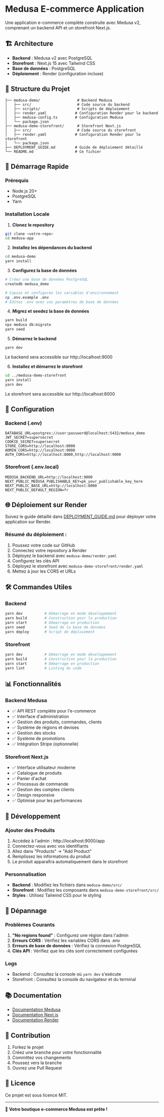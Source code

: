 # Medusa E-commerce Application

Une application e-commerce complète construite avec Medusa v2, comprenant un backend API et un storefront Next.js.

## 🏗️ Architecture

- **Backend** : Medusa v2 avec PostgreSQL
- **Storefront** : Next.js 15 avec Tailwind CSS
- **Base de données** : PostgreSQL
- **Déploiement** : Render (configuration incluse)

## 📁 Structure du Projet

```
├── medusa-demo/                 # Backend Medusa
│   ├── src/                     # Code source du backend
│   ├── scripts/                 # Scripts de déploiement
│   ├── render.yaml             # Configuration Render pour le backend
│   ├── medusa-config.ts        # Configuration Medusa
│   └── package.json
├── medusa-demo-storefront/      # Storefront Next.js
│   ├── src/                     # Code source du storefront
│   ├── render.yaml             # Configuration Render pour le storefront
│   └── package.json
├── DEPLOYMENT_GUIDE.md         # Guide de déploiement détaillé
└── README.md                   # Ce fichier
```

## 🚀 Démarrage Rapide

### Prérequis

- Node.js 20+
- PostgreSQL
- Yarn

### Installation Locale

1. **Clonez le repository**
```bash
git clone <votre-repo>
cd medusa-app
```

2. **Installez les dépendances du backend**
```bash
cd medusa-demo
yarn install
```

3. **Configurez la base de données**
```bash
# Créez une base de données PostgreSQL
createdb medusa_demo

# Copiez et configurez les variables d'environnement
cp .env.example .env
# Éditez .env avec vos paramètres de base de données
```

4. **Migrez et seedez la base de données**
```bash
yarn build
npx medusa db:migrate
yarn seed
```

5. **Démarrez le backend**
```bash
yarn dev
```
Le backend sera accessible sur http://localhost:9000

6. **Installez et démarrez le storefront**
```bash
cd ../medusa-demo-storefront
yarn install
yarn dev
```
Le storefront sera accessible sur http://localhost:8000

## 🔑 Configuration

### Backend (.env)

```env
DATABASE_URL=postgres://user:password@localhost:5432/medusa_demo
JWT_SECRET=supersecret
COOKIE_SECRET=supersecret
STORE_CORS=http://localhost:8000
ADMIN_CORS=http://localhost:9000
AUTH_CORS=http://localhost:8000,http://localhost:9000
```

### Storefront (.env.local)

```env
MEDUSA_BACKEND_URL=http://localhost:9000
NEXT_PUBLIC_MEDUSA_PUBLISHABLE_KEY=pk_your_publishable_key_here
NEXT_PUBLIC_BASE_URL=http://localhost:8000
NEXT_PUBLIC_DEFAULT_REGION=fr
```

## 🌐 Déploiement sur Render

Suivez le guide détaillé dans [DEPLOYMENT_GUIDE.md](./DEPLOYMENT_GUIDE.md) pour déployer votre application sur Render.

### Résumé du déploiement :

1. Poussez votre code sur GitHub
2. Connectez votre repository à Render
3. Déployez le backend avec `medusa-demo/render.yaml`
4. Configurez les clés API
5. Déployez le storefront avec `medusa-demo-storefront/render.yaml`
6. Mettez à jour les CORS et URLs

## 🛠️ Commandes Utiles

### Backend

```bash
yarn dev          # Démarrage en mode développement
yarn build        # Construction pour la production
yarn start        # Démarrage en production
yarn seed         # Seed de la base de données
yarn deploy       # Script de déploiement
```

### Storefront

```bash
yarn dev          # Démarrage en mode développement
yarn build        # Construction pour la production
yarn start        # Démarrage en production
yarn lint         # Linting du code
```

## 📊 Fonctionnalités

### Backend Medusa

- ✅ API REST complète pour l'e-commerce
- ✅ Interface d'administration
- ✅ Gestion des produits, commandes, clients
- ✅ Système de régions et devises
- ✅ Gestion des stocks
- ✅ Système de promotions
- ✅ Intégration Stripe (optionnelle)

### Storefront Next.js

- ✅ Interface utilisateur moderne
- ✅ Catalogue de produits
- ✅ Panier d'achat
- ✅ Processus de commande
- ✅ Gestion des comptes clients
- ✅ Design responsive
- ✅ Optimisé pour les performances

## 🔧 Développement

### Ajouter des Produits

1. Accédez à l'admin : http://localhost:9000/app
2. Connectez-vous avec vos identifiants
3. Allez dans "Products" → "Add Product"
4. Remplissez les informations du produit
5. Le produit apparaîtra automatiquement dans le storefront

### Personnalisation

- **Backend** : Modifiez les fichiers dans `medusa-demo/src/`
- **Storefront** : Modifiez les composants dans `medusa-demo-storefront/src/`
- **Styles** : Utilisez Tailwind CSS pour le styling

## 🐛 Dépannage

### Problèmes Courants

1. **"No regions found"** : Configurez une région dans l'admin
2. **Erreurs CORS** : Vérifiez les variables CORS dans .env
3. **Erreurs de base de données** : Vérifiez la connexion PostgreSQL
4. **Clés API** : Vérifiez que les clés sont correctement configurées

### Logs

- Backend : Consultez la console où `yarn dev` s'exécute
- Storefront : Consultez la console du navigateur et du terminal

## 📚 Documentation

- [Documentation Medusa](https://docs.medusajs.com/)
- [Documentation Next.js](https://nextjs.org/docs)
- [Documentation Render](https://render.com/docs)

## 🤝 Contribution

1. Forkez le projet
2. Créez une branche pour votre fonctionnalité
3. Committez vos changements
4. Poussez vers la branche
5. Ouvrez une Pull Request

## 📄 Licence

Ce projet est sous licence MIT.

---

🎉 **Votre boutique e-commerce Medusa est prête !**

